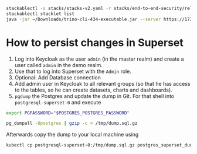 ```sh
stackablectl -s stacks/stacks-v2.yaml -r stacks/end-to-end-security/release.yaml stack in end-to-end-security
stackablectl stacklet list
java -jar ~/Downloads/trino-cli-434-executable.jar --server https://172.18.0.2:32616 --insecure --user admin --external-authentication
```

# How to persist changes in Superset

1. Log into Keycloak as the user `admin` (in the master realm) and create a user called `admin` in the demo realm.
2. Use that to log into Superset with the `Admin` role.
3. Optional: Add Database connection
4. Add admin user in Keycloak to all relevant groups (so that he has access to the tables, so he can create datasets, charts and dashboards).
5. `pgdump` the Postgres and update the dump in Git. For that shell into `postgresql-superset-0` and execute
```sh
export PGPASSWORD="$POSTGRES_POSTGRES_PASSWORD"

pg_dumpall -Upostgres | gzip -c > /tmp/dump.sql.gz
```

Afterwards copy the dump to your local machine using

```sh
kubectl cp postgresql-superset-0:/tmp/dump.sql.gz postgres_superset_dump.sql.gz
```
